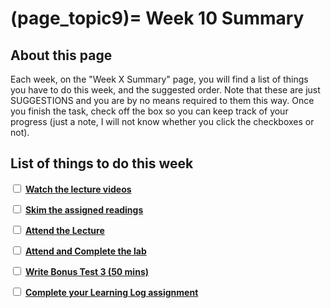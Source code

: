 (page_topic9)=
Week 10 Summary
=======================

## About this page

Each week, on the "Week X Summary" page, you will find a list of things you have to do this week, and the suggested order. 
Note that these are just SUGGESTIONS and you are by no means required to them this way. 
Once you finish the task, check off the box so you can keep track of your progress (just a note, I will not know whether you click the checkboxes or not).

## List of things to do this week

<label><input type="checkbox" id="week09_task1" class="box"> [**Watch the lecture videos**](./videos.md)</input></label>

<label><input type="checkbox" id="week09_task2" class="box"> [**Skim the assigned readings**](./readings.md)</input></label>

<label><input type="checkbox" id="week09_task3" class="box"> [**Attend the Lecture**](./lecture.ipynb) </input></label>

<label><input type="checkbox" id="week09_task5" class="box"> [**Attend and Complete the lab**](./lab.md) </input></label>

<label><input type="checkbox" id="week09_task6" class="box"> [**Write Bonus Test 3 (50 mins)**](./test.md) </input></label>

<label><input type="checkbox" id="week09_task7" class="box"> [**Complete your Learning Log assignment**](./learninglog) </input></label>